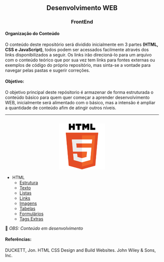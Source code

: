 ### <h2 align="center">Desenvolvimento WEB </h2>
<h3 align="center"> FrontEnd</h3>

####  Organização do Conteúdo
O conteúdo deste repositório será dividido inicialmente em 3 partes <strong>(HTML, CSS e JavaScript)</strong>, todos podem ser acessados facilmente através dos links disponibilizados a seguir. Os links irão direcioná-lo para um arquivo com o conteúdo teórico que por sua vez tem links para fontes externas ou exemplos de código do próprio repositório, mas sinta-se a vontade para navegar pelas pastas e sugerir correções.

####  Objetivo:
O objetivo principal deste repósitorio é armazenar de forma estruturada o conteúdo básico para quem quer começar a aprender desenvolvimento WEB, inicialmente será alimentado com o básico, mas a intensão é ampliar a quantidade de conteúdo afim de atingir outros níveis.

------------
<h2 align="center">
  <img align="center" src="https://github.com/Evaldo-comp/Web/blob/master/HTML/html5.png" width="150px" height="150px" align="center"/>
</h2>

- HTML   
   -  [Estrutura](https://github.com/Evaldo-comp/Web/blob/master/HTML/Estrutura/Estrutura.md "Estrutura")
   -  [Texto](https://github.com/Evaldo-comp/Web/blob/master/HTML/Texto.md)
   -  [Listas](https://github.com/Evaldo-comp/Web/blob/master/HTML/Listas.md) 
   -  [Links](https://github.com/Evaldo-comp/Web/blob/master/HTML/Links.md)
   -  [Imagens](https://github.com/Evaldo-comp/Web/blob/master/HTML/Imagens.md)
   -  [Tabelas](https://github.com/Evaldo-comp/Web/blob/master/HTML/Tabelas.md)
   -  [Formulários](https://github.com/Evaldo-comp/Web/blob/master/HTML/Formul%C3%A1rios.md)
   -  [Tags Extras](https://github.com/Evaldo-comp/Web/blob/master/HTML/Exemplos/Tags_Extras.md)
 

:tractor:  *OBS: Conteúdo em desenvolvimento*

#### Referências:

DUCKETT, Jon. HTML CSS Design and Build Websites. John Wiley & Sons, Inc.
